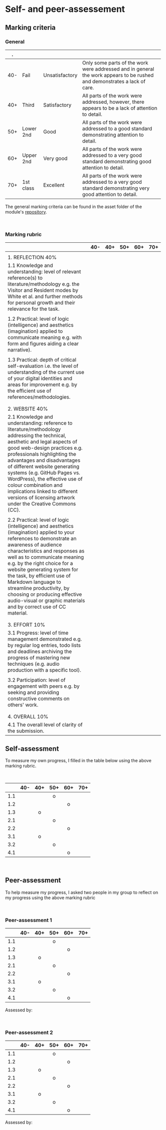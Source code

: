 # Self- and peer-assessement

## Marking criteria

### General
|.    |   |        |                                                                                                                  |
|-----|---------|--------------|------------------------------------------------------------------------------------------------------------------------|
|40-  |Fail     |Unsatisfactory|Only some parts of the work were addressed and in general the work appears to be rushed and demonstrates a lack of care.|
|40+  |Third    |Satisfactory  | All parts of the work were addressed, however, there appears to be a lack of attention to detail.                      |
|50+  |Lower 2nd|Good          |All parts of the work were addressed to a good standard demonstrating attention to detail.                              |
|60+  |Upper 2nd|Very good     |All parts of the work were addressed to a very good standard demonstrating good attention to detail.                    |
|70+  |1st class|Excellent     |All parts of the work were addressed to a very good standard demonstrating very good attention to detail.               |


The general marking criteria can be found in the asset folder of the module's [repository](https://github.com/krisztian-hofstadter-tedor/CS220-AU-navigating-the-digital-world). 

<br>

### Marking rubric

||40-      |40+           |50+                                                                                                                     |60+|70+|
|------|---------|--------------|------------------------------------------------------------------------------------------------------------------------|---|---|
|      |         |              |                                                                                                                        |   |   |
|1. REFLECTION 40%|         |              |                                                                                                                        |   |   |
|1.1 Knowledge and understanding: level of relevant reference(s) to literature/methodology e.g. the Visitor and Resident modes by White et al. and further methods for personal growth and their relevance for the task.|         |              |                                                                                                                        |   |   |
|      |         |              |                                                                                                                        |   |   |
|1.2 Practical: level of logic (intelligence) and aesthetics (imagination) applied to communicate meaning e.g. with form and figures aiding a clear narrative).|         |              |                                                                                                                        |   |   |
|      |         |              |                                                                                                                        |   |   |
|1.3 Practical: depth of critical self-evaluation i.e. the level of understanding of the current use of your digital identities and areas for improvement e.g. by the efficient use of references/methodologies.|         |              |                                                                                                                        |   |   |
|      |         |              |                                                                                                                        |   |   |
|      |         |              |                                                                                                                        |   |   |
|2. WEBSITE 40%|         |              |                                                                                                                        |   |   |
|2.1 Knowledge and understanding: reference to literature/methodology addressing the technical, aesthetic and legal aspects of good web-design practices e.g. professionals highlighting the advantages and disadvantages of different website generating systems (e.g. GitHub Pages vs. WordPress), the effective use of colour combination and implications linked to different versions of licensing artwork under the Creative Commons (CC).|         |              |                                                                                                                        |   |   |
|      |         |              |                                                                                                                        |   |   |
|2.2 Practical: level of logic (intelligence) and aesthetics (imagination) applied to your references to demonstrate an awareness of audience characteristics and responses as well as to communicate meaning e.g. by the right choice for a website generating system for the task, by efficient use of Markdown language to streamline productivity, by choosing or producing effective audio-visual or graphic materials and by correct use of CC material.|         |              |                                                                                                                        |   |   |
|      |         |              |                                                                                                                        |   |   |
|      |         |              |                                                                                                                        |   |   |
|3. EFFORT 10%|         |              |                                                                                                                        |   |   |
|3.1 Progress: level of time management demonstrated e.g. by regular log entries, todo lists and deadlines archiving the progress of mastering new techniques (e.g. audio production with a specific tool).|         |              |                                                                                                                        |   |   |
|      |         |              |                                                                                                                        |   |   |
|3.2 Participation: level of engagement with peers e.g. by seeking and providing constructive comments on others' work.|         |              |                                                                                                                        |   |   |
|      |         |              |                                                                                                                        |   |   |
|      |         |              |                                                                                                                        |   |   |
|4. OVERALL 10%|         |              |                                                                                                                        |   |   |
|4.1 The overall level of clarity of the submission. |         |              |                                                                                                                        |   |   |



## Self-assessment
<!-- #todo fill in, perhaps update weekly -->
To measure my own progress, I filled in the table below using the above marking rubric. 

<br>

|   | 40- | 40+ | 50+ | 60+ | 70+ | 
|---|:-----:|:-----:|:-----:|:-----:|:-----:|
| 1.1 |     |     |  o  |     |     |
| 1.2 |     |     |     |  o  |     |
| 1.3 |     |  o  |     |     |     |
| 2.1 |     |     |  o  |     |     |
| 2.2 |     |     |     |  o  |     |
| 3.1 |     |  o  |     |     |     |
| 3.2 |     |     |  o  |     |     |
| 4.1 |     |     |     |  o  |     |


<br>

## Peer-assessment
To help measure my progress, I asked two people in my group to reflect on my progress using the above marking rubric

<br>

### Peer-assessment 1

|   | 40- | 40+ | 50+ | 60+ | 70+ | 
|---|:-----:|:-----:|:-----:|:-----:|:-----:|
| 1.1 |     |     |  o  |     |     |
| 1.2 |     |     |     |  o  |     |
| 1.3 |     |  o  |     |     |     |
| 2.1 |     |     |  o  |     |     |
| 2.2 |     |     |     |  o  |     |
| 3.1 |     |  o  |     |     |     |
| 3.2 |     |     |  o  |     |     |
| 4.1 |     |     |     |  o  |     |

Assessed by: <!-- add student reg nb -->


<br>

### Peer-assessment 2

|   | 40- | 40+ | 50+ | 60+ | 70+ | 
|---|:-----:|:-----:|:-----:|:-----:|:-----:|
| 1.1 |     |     |  o  |     |     |
| 1.2 |     |     |     |  o  |     |
| 1.3 |     |  o  |     |     |     |
| 2.1 |     |     |  o  |     |     |
| 2.2 |     |     |     |  o  |     |
| 3.1 |     |  o  |     |     |     |
| 3.2 |     |     |  o  |     |     |
| 4.1 |     |     |     |  o  |     |

Assessed by: <!-- add student reg nb -->

<br>
